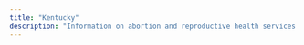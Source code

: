 ```yaml
---
title: "Kentucky"
description: "Information on abortion and reproductive health services."
---
```


